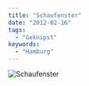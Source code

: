 ```yaml
---
title: "Schaufenster"
date: "2012-02-16"
tags:
  - "Geknipst"
keywords:
  - "Hamburg"
---
```


![Schaufenster](/images/codecandies/20120216-133340.jpg)
